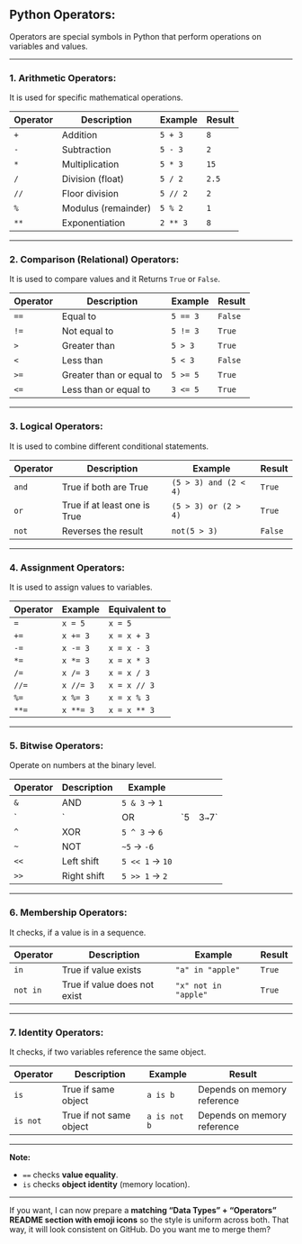 ## Python Operators:

Operators are special symbols in Python that perform operations on variables and values.

---

### 1. **Arithmetic Operators**:

It is used for specific mathematical operations.

| Operator | Description         | Example  | Result |
| -------- | ------------------- | -------- | ------ |
| `+`      | Addition            | `5 + 3`  | `8`    |
| `-`      | Subtraction         | `5 - 3`  | `2`    |
| `*`      | Multiplication      | `5 * 3`  | `15`   |
| `/`      | Division (float)    | `5 / 2`  | `2.5`  |
| `//`     | Floor division      | `5 // 2` | `2`    |
| `%`      | Modulus (remainder) | `5 % 2`  | `1`    |
| `**`     | Exponentiation      | `2 ** 3` | `8`    |

---

### 2. **Comparison (Relational) Operators**:

It is used to compare values and it Returns `True` or `False`.

| Operator | Description              | Example  | Result  |
| -------- | ------------------------ | -------- | ------- |
| `==`     | Equal to                 | `5 == 3` | `False` |
| `!=`     | Not equal to             | `5 != 3` | `True`  |
| `>`      | Greater than             | `5 > 3`  | `True`  |
| `<`      | Less than                | `5 < 3`  | `False` |
| `>=`     | Greater than or equal to | `5 >= 5` | `True`  |
| `<=`     | Less than or equal to    | `3 <= 5` | `True`  |

---

### 3. **Logical Operators**:

It is used to combine different conditional statements.

| Operator | Description                  | Example               | Result  |
| -------- | ---------------------------- | --------------------- | ------- |
| `and`    | True if both are True        | `(5 > 3) and (2 < 4)` | `True`  |
| `or`     | True if at least one is True | `(5 > 3) or (2 > 4)`  | `True`  |
| `not`    | Reverses the result          | `not(5 > 3)`          | `False` |

---

### 4. **Assignment Operators**:

It is used to assign values to variables.

| Operator | Example   | Equivalent to |
| -------- | --------- | ------------- |
| `=`      | `x = 5`   | `x = 5`       |
| `+=`     | `x += 3`  | `x = x + 3`   |
| `-=`     | `x -= 3`  | `x = x - 3`   |
| `*=`     | `x *= 3`  | `x = x * 3`   |
| `/=`     | `x /= 3`  | `x = x / 3`   |
| `//=`    | `x //= 3` | `x = x // 3`  |
| `%=`     | `x %= 3`  | `x = x % 3`   |
| `**=`    | `x **= 3` | `x = x ** 3`  |

---

### 5. **Bitwise Operators**:

Operate on numbers at the binary level.

| Operator | Description | Example         |     |         |
| -------- | ----------- | --------------- | --- | ------- |
| `&`      | AND         | `5 & 3` → `1`   |     |         |
| \`       | \`          | OR              | \`5 | 3`→`7\` |
| `^`      | XOR         | `5 ^ 3` → `6`   |     |         |
| `~`      | NOT         | `~5` → `-6`     |     |         |
| `<<`     | Left shift  | `5 << 1` → `10` |     |         |
| `>>`     | Right shift | `5 >> 1` → `2`  |     |         |

---

### 6. **Membership Operators**:

It checks, if a value is in a sequence.

| Operator | Description                  | Example              | Result |
| -------- | ---------------------------- | -------------------- | ------ |
| `in`     | True if value exists         | `"a" in "apple"`     | `True` |
| `not in` | True if value does not exist | `"x" not in "apple"` | `True` |

---

### 7. **Identity Operators**:

It checks, if two variables reference the same object.

| Operator | Description             | Example      | Result                      |
| -------- | ----------------------- | ------------ | --------------------------- |
| `is`     | True if same object     | `a is b`     | Depends on memory reference |
| `is not` | True if not same object | `a is not b` | Depends on memory reference |

---

**Note:**

* `==` checks **value equality**.
* `is` checks **object identity** (memory location).

---

If you want, I can now prepare a **matching “Data Types” + “Operators” README section with emoji icons** so the style is uniform across both. That way, it will look consistent on GitHub.
Do you want me to merge them?
